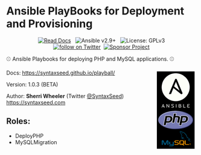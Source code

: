 # Ansible PlayBooks for Deployment and Provisioning

<div align="center">
    <a href="https://syntaxseed.github.io/playball/"><img src="https://img.shields.io/badge/Read-Docs-blue" alt="Read Docs"></a>&nbsp;&nbsp;
    <img src="https://img.shields.io/badge/Ansible-2.9+-brightgreen.svg" alt="Ansible v2.9+">&nbsp;&nbsp;
    <img src="https://img.shields.io/github/license/syntaxseed/playball?v=1" alt="License: GPLv3"><br>
    <a href="https://twitter.com/intent/follow?screen_name=syntaxseed"><img src="https://img.shields.io/twitter/follow/syntaxseed.svg?style=social&logo=twitter" alt="follow on Twitter"></a>&nbsp;&nbsp;<a href="https://syntaxseed.com/about/donate"><img src="https://img.shields.io/badge/Sponsor-Project-blue" alt="Sponsor Project" /></a>
</div>

⚾ Ansible Playbooks for deploying PHP and MySQL applications. ⚾

<img align="right" style="margin:5px;" src="docs/graphic.png">


Docs: https://syntaxseed.github.io/playball/

Version: 1.0.3 (BETA)

Author: **Sherri Wheeler** (Twitter [@SyntaxSeed](https://twitter.com/SyntaxSeed)) https://syntaxseed.com

## Roles:

* DeployPHP
* MySQLMigration
